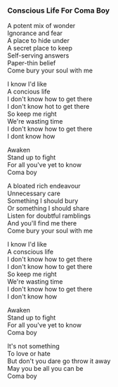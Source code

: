 ### Conscious Life For Coma Boy

A potent mix of wonder  
Ignorance and fear  
A place to hide under  
A secret place to keep  
Self-serving answers  
Paper-thin belief  
Come bury your soul with me

I know I'd like  
A concious life  
I don't know how to get there  
I don't know hot to get there  
So keep me right  
We're wasting time  
I don't know how to get there  
I dont know how

Awaken  
Stand up to fight  
For all you've yet to know  
Coma boy

A bloated rich endeavour  
Unnecessary care  
Something I should bury  
Or something I should share  
Listen for doubtful ramblings  
And you'll find me there  
Come bury your soul with me

I know I'd like  
A conscious life  
I don't know how to get there  
I don't know how to get there  
So keep me right  
We're wasting time  
I don't know how to get there  
I don't know how

Awaken  
Stand up to fight  
For all you've yet to know  
Coma boy

It's not something  
To love or hate  
But don't you dare go throw it away  
May you be all you can be  
Coma boy